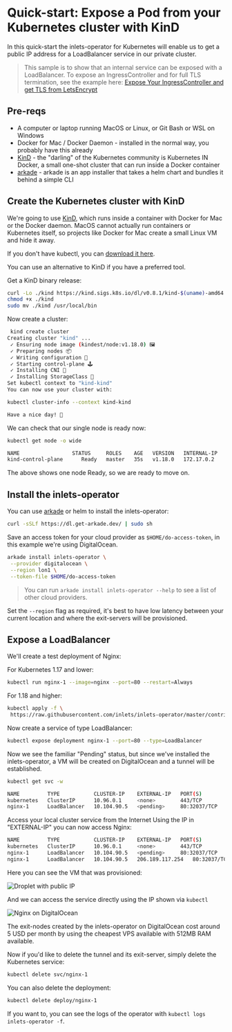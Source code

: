 # Quick-start: Expose a Pod from your Kubernetes cluster with KinD

In this quick-start the inlets-operator for Kubernetes will enable us to get a public IP address for a LoadBalancer service in our private cluster.

> This sample is to show that an internal service can be exposed with a LoadBalancer.
> To expose an IngressController and for full TLS termination, see the example here: [Expose Your IngressController and get TLS from LetsEncrypt](https://docs.inlets.dev/#/get-started/quickstart-ingresscontroller-cert-manager?id=expose-your-ingresscontroller-and-get-tls-from-letsencrypt)

## Pre-reqs

* A computer or laptop running MacOS or Linux, or Git Bash or WSL on Windows
* Docker for Mac / Docker Daemon - installed in the normal way, you probably have this already
* [KinD](https://github.com/kubernetes-sigs/kind) - the "darling" of the Kubernetes community is Kubernetes IN Docker, a small one-shot cluster that can run inside a Docker container
* [arkade](https://github.com/alexellis/arkade) - arkade is an app installer that takes a helm chart and bundles it behind a simple CLI

## Create the Kubernetes cluster with KinD

We're going to use [KinD](https://github.com/kubernetes-sigs/kind), which runs inside a container with Docker for Mac or the Docker daemon. MacOS cannot actually run containers or Kubernetes itself, so projects like Docker for Mac create a small Linux VM and hide it away.

If you don't have kubectl, you can [download it here](https://kubernetes.io/docs/tasks/tools/install-kubectl/).

You can use an alternative to KinD if you have a preferred tool.

Get a KinD binary release:

```bash
curl -Lo ./kind https://kind.sigs.k8s.io/dl/v0.8.1/kind-$(uname)-amd64
chmod +x ./kind
sudo mv ./kind /usr/local/bin
```

Now create a cluster:

```bash
 kind create cluster
Creating cluster "kind" ...
 ✓ Ensuring node image (kindest/node:v1.18.0) 🖼
 ✓ Preparing nodes 📦  
 ✓ Writing configuration 📜 
 ✓ Starting control-plane 🕹️ 
 ✓ Installing CNI 🔌 
 ✓ Installing StorageClass 💾 
Set kubectl context to "kind-kind"
You can now use your cluster with:

kubectl cluster-info --context kind-kind

Have a nice day! 👋
```

We can check that our single node is ready now:

```bash
kubectl get node -o wide

NAME                 STATUS     ROLES    AGE   VERSION   INTERNAL-IP   EXTERNAL-IP   OS-IMAGE       KERNEL-VERSION     CONTAINER-RUNTIME
kind-control-plane      Ready   master   35s   v1.18.0   172.17.0.2    <none>        Ubuntu 19.10   5.3.0-26-generic   containerd://1.3.2
```

The above shows one node Ready, so we are ready to move on.

## Install the inlets-operator

You can use [arkade](https://get-arkade.dev) or helm to install the inlets-operator:

```bash
curl -sSLf https://dl.get-arkade.dev/ | sudo sh
```

Save an access token for your cloud provider as `$HOME/do-access-token`, in this example we're using DigitalOcean.

```bash
arkade install inlets-operator \
 --provider digitalocean \
 --region lon1 \
 --token-file $HOME/do-access-token
```

> You can run `arkade install inlets-operator --help` to see a list of other cloud providers.

Set the `--region` flag as required, it's best to have low latency between your current location and where the exit-servers will be provisioned.

## Expose a LoadBalancer

We'll create a test deployment of Nginx:

For Kubernetes 1.17 and lower:

```bash
kubectl run nginx-1 --image=nginx --port=80 --restart=Always
```

For 1.18 and higher:

```bash
kubectl apply -f \
 https://raw.githubusercontent.com/inlets/inlets-operator/master/contrib/nginx-sample-deployment.yaml
```

Now create a service of type LoadBalancer:

```bash
kubectl expose deployment nginx-1 --port=80 --type=LoadBalancer
```

Now we see the familiar "Pending" status, but since we've installed the inlets-operator, a VM will be created on DigitalOcean and a tunnel will be established.

```bash
kubectl get svc -w

NAME         TYPE           CLUSTER-IP    EXTERNAL-IP   PORT(S)        AGE
kubernetes   ClusterIP      10.96.0.1     <none>        443/TCP        2m25s
nginx-1      LoadBalancer   10.104.90.5   <pending>     80:32037/TCP   1s
```

Access your local cluster service from the Internet
Using the IP in "EXTERNAL-IP" you can now access Nginx:

```bash
NAME         TYPE           CLUSTER-IP    EXTERNAL-IP   PORT(S)        AGE
kubernetes   ClusterIP      10.96.0.1     <none>        443/TCP        4m34s
nginx-1      LoadBalancer   10.104.90.5   <pending>     80:32037/TCP   2m10s
nginx-1      LoadBalancer   10.104.90.5   206.189.117.254   80:32037/TCP   2m36s
```

Here you can see the VM that was provisioned:

![Droplet with public IP](../images/do-dash-droplet.png)

And we can access the service directly using the IP shown via `kubectl`

![Nginx on DigitalOcean](../images/do-nginx.png)

The exit-nodes created by the inlets-operator on DigitalOcean cost around 5 USD per month by using the cheapest VPS available with 512MB RAM available.

Now if you'd like to delete the tunnel and its exit-server, simply delete the Kubernetes service:

```bash
kubectl delete svc/nginx-1
```

You can also delete the deployment:

```bash
kubectl delete deploy/nginx-1
```

If you want to, you can see the logs of the operator with `kubectl logs inlets-operator -f`.
